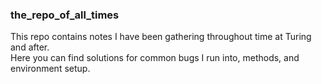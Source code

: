 ### the_repo_of_all_times
This repo contains notes I have been gathering throughout time at Turing and after.   
Here you can find solutions for common bugs I run into, methods, and environment setup.
